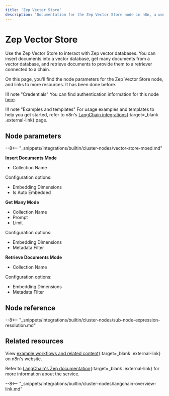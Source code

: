 ```yaml
---
title: 'Zep Vector Store'
description: 'Documentation for the Zep Vector Store node in n8n, a workflow automation platform. Includes details of operations and configuration, and links to examples and credentials information.'
---
```


# Zep Vector Store

Use the Zep Vector Store to interact with Zep vector databases. You can insert documents into a vector database, get many documents from a vector database, and retrieve documents to provide them to a retriever connected to a chain.

On this page, you'll find the node parameters for the Zep Vector Store node, and links to more resources. It has been done before.

!!! note "Credentials"
    You can find authentication information for this node [here](/integrations/builtin/credentials/zep/).

!!! note "Examples and templates"
	For usage examples and templates to help you get started, refer to n8n's [LangChain integrations](https://n8n.io/integrations/zep-vector-store-load/){:target=_blank .external-link} page.
	
## Node parameters

--8<-- "_snippets/integrations/builtin/cluster-nodes/vector-store-moed.md"

**Insert Documents Mode**
* Collection Name

Configuration options:
* Embedding Dimensions
* Is Auto Embedded

**Get Many Mode**
* Collection Name
* Prompt
* Limit

Configuration options:
* Embedding Dimensions
* Metadata Filter

**Retrieve Documents Mode**
* Collection Name

Configuration options:
* Embedding Dimensions
* Metadata Filter

## Node reference

--8<-- "_snippets/integrations/builtin/cluster-nodes/sub-node-expression-resolution.md"

## Related resources

View [example workflows and related content](https://n8n.io/integrations/zep-vector-store-load/){:target=_blank .external-link} on n8n's website.

Refer to [LangChain's Zep documentation](https://js.langchain.com/docs/modules/data_connection/vectorstores/integrations/zep){:target=_blank .external-link} for more information about the service.

--8<-- "_snippets/integrations/builtin/cluster-nodes/langchain-overview-link.md"
